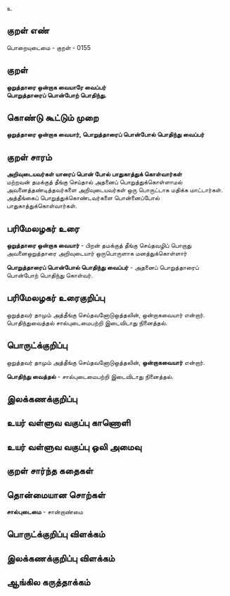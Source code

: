 உ

## குறள் எண் 

பொறையுடைமை - குறள் - 0155  

## குறள் 

**ஒறுத்தாரை ஒன்றாக வையாரே வைப்பர்  
பொறுத்தாரைப் பொன்போற் பொதிந்து.** 

## கொண்டு கூட்டும் முறை

**ஒறுத்தாரை ஒன்றாக வையார், பொறுத்தாரைப் பொன்போல் பொதிந்து வைப்பர்**

## குறள் சாரம் 

**அறிவுடையவர்கள் யாரைப் பொன் போல் பாதுகாத்துக் கொள்வார்கள்**  
மற்றவன் தமக்குத் தீங்கு செய்தால் அதனைப் பொறுத்துக்கொள்ளாமல் அவனைத்தண்டித்தவர்களை அறிவுடையவர்கள் ஒரு பொருட்டாக மதிக்க மாட்டார்கள்.  
அத்தீங்கைப் பொறுத்துக்கொண்டவர்களை பொன்னைப்போல் பாதுகாத்துக்கொள்வார்கள்.  

## பரிமேலழகர் உரை

**ஒறுத்தாரை ஒன்றாக வையார்** - பிறன் தமக்குத் தீங்கு செய்தவழிப் பொறாது அவனைஒறுத்தாரை அறிவுடையார் ஒருபொருளாக மனத்துக்கொள்ளார்  

**பொறுத்தாரைப் பொன்போல் பொதிந்து வைப்பர்** - அதனைப் பொறுத்தாரைப் பொன்போற் பொதிந்து கொள்வர்.

## பரிமேலழகர் உரைகுறிப்பு   

ஒறுத்தவர் தாமும் அத்தீங்கு செய்தவனோடுஒத்தலின், ஒன்றாகவையார் என்றார்.  
பொதிந்துவைத்தல் சால்புடைமைபற்றி இடைவிடாது நினைத்தல்.   

## பொருட்க்குறிப்பு 

ஒறுத்தவர் தாமும் அத்தீங்கு செய்தவனோடுஒத்தலின், **ஒன்றாகவையார்** என்றார். 

**பொதிந்து வைத்தல்** - சால்புடைமைபற்றி இடைவிடாது நினைத்தல்.    

## இலக்கணக்குறிப்பு  


## உயர் வள்ளுவ வகுப்பு காணொளி


## உயர் வள்ளுவ வகுப்பு ஒலி அமைவு 

 
## குறள் சார்ந்த கதைகள் 


## தொன்மையான சொற்கள்

**சால்புடைமை** - சான்றாண்மை  

## பொருட்க்குறிப்பு விளக்கம்


## இலக்கணக்குறிப்பு விளக்கம்


## ஆங்கில கருத்தாக்கம் 


